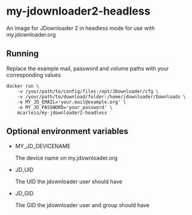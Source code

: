 # my-jdownloader2-headless
An image for JDownloader 2 in headless mode for use with my.jdownloader.org

## Running
Replace the example mail, password and volume paths with your corresponding values

```
docker run \
    -v /your/path/to/config/files:/opt/JDownloader/cfg \
    -v /your/path/to/download/folder:/home/jdownloader/Downloads \
    -e MY_JD_EMAIL='your.mail@example.org' \
    -e MY_JD_PASSWORD='your_password' \
    mcarleio/my-jdownloader2-headless
```
    
## Optional environment variables  
* MY_JD_DEVICENAME

  The device name on my.jdownloader.org
  
* JD_UID

  The UID the jdownloader user should have
  
* JD_GID

  The GID the jdownloader user and group should have 